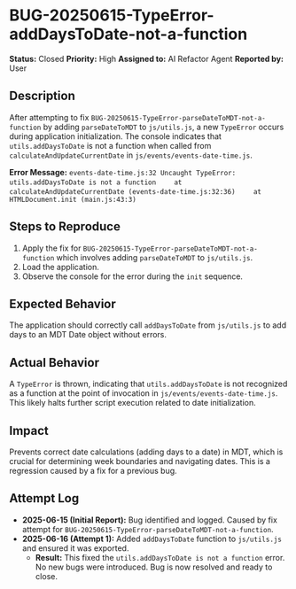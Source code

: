 # BUG-20250615-TypeError-addDaysToDate-not-a-function

**Status:** Closed
**Priority:** High
**Assigned to:** AI Refactor Agent
**Reported by:** User

## Description

After attempting to fix `BUG-20250615-TypeError-parseDateToMDT-not-a-function` by adding `parseDateToMDT` to `js/utils.js`, a new `TypeError` occurs during application initialization. The console indicates that `utils.addDaysToDate` is not a function when called from `calculateAndUpdateCurrentDate` in `js/events/events-date-time.js`.

**Error Message:**
`events-date-time.js:32 Uncaught TypeError: utils.addDaysToDate is not a function`
`    at calculateAndUpdateCurrentDate (events-date-time.js:32:36)`
`    at HTMLDocument.init (main.js:43:3)`

## Steps to Reproduce

1. Apply the fix for `BUG-20250615-TypeError-parseDateToMDT-not-a-function` which involves adding `parseDateToMDT` to `js/utils.js`.
2. Load the application.
3. Observe the console for the error during the `init` sequence.

## Expected Behavior

The application should correctly call `addDaysToDate` from `js/utils.js` to add days to an MDT Date object without errors.

## Actual Behavior

A `TypeError` is thrown, indicating that `utils.addDaysToDate` is not recognized as a function at the point of invocation in `js/events/events-date-time.js`. This likely halts further script execution related to date initialization.

## Impact

Prevents correct date calculations (adding days to a date) in MDT, which is crucial for determining week boundaries and navigating dates. This is a regression caused by a fix for a previous bug.

## Attempt Log

- **2025-06-15 (Initial Report):** Bug identified and logged. Caused by fix attempt for `BUG-20250615-TypeError-parseDateToMDT-not-a-function`.
- **2025-06-16 (Attempt 1):** Added `addDaysToDate` function to `js/utils.js` and ensured it was exported.
    - **Result:** This fixed the `utils.addDaysToDate is not a function` error. No new bugs were introduced. Bug is now resolved and ready to close.
